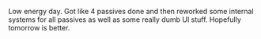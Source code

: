 <!--
title: 20210205
-->

Low energy day. Got like 4 passives done and then reworked some internal systems for all passives as well as some really dumb UI stuff. Hopefully tomorrow is better.
